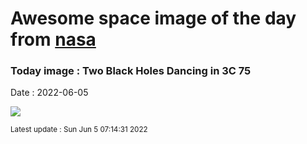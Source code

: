 
# Awesome space image of the day from [nasa](https://api.nasa.gov/)

### Today image : Two Black Holes Dancing in 3C 75

Date : 2022-06-05


![](https://apod.nasa.gov/apod/image/2206/3c75_chandraNRAO_960.jpg)

<small>Latest update : Sun Jun  5 07:14:31 2022</small>


